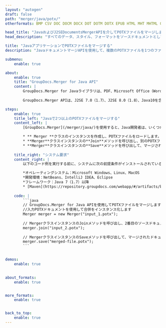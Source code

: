 ```yaml
---
layout: "autogen"
draft: false
path: "merger/java/potx/"
otherformats: BMP CSV DOC DOCM DOCX DOT DOTM DOTX EPUB HTML MHT MHTML ODP ODS ODT OTP OTT PDF PNG POTM PPS PPSM PPSX PPT PPTM PPTX PS RTF TEX TIF TIFF TSV TXT VDX VSDM VSDX VSSM VSSX VSTM VSTX VSX VTX XLAM XLS XLSB XLSM XLSX XLT XLTM XLTX XPS

head_title: "JavaおよびJ2SEDocumentsMergerAPIを介してPOTXファイルをマージします"
head_description: "すべてのデータ、スタイル、フォーマットをソースドキュメントとして使用するJavaドキュメントマージAPIを使用して、複数のPOTXファイルを1つのファイルにマージします."

title: "JavaアプリケーションでPOTXファイルをマージする"
description: "JavaドキュメントマージAPIを使用して、複数のPOTXファイルを1つのファイルにマージします。選択したページまたはページ範囲をさまざまなソースドキュメントから、すべてのデータ、スタイル、およびフォーマットをソースドキュメントとして持つ単一の結果ドキュメントにマージします."

submenu:
    enable: true

about:
    enable: true
    title: "GroupDocs.Merger for Java API"
    content: |
        GroupDocs.Merger for Javaライブラリは、PDF、Microsoft Office（Word、Excel、PowerPoint、OneNote）、OpenDocument、HTML、画像など、.NETアプリケーション内のさまざまなドキュメント形式を安全にマージおよび分割するためのシンプルなソリューションを提供します。コードを数行追加するだけで、移動、削除、回転、スワップ、抽出、ドキュメント内のページの向きの変更など、いくつかのドキュメント操作を実行できます。ドキュメントマージAPIは、ドキュメントページを画像としてプレビューして、ページのドキュメント構造、フォーマット、コンテンツを分析することもサポートしています。
        
        GroupDocs.Merger APIは、J2SE 7.0（1.7）、J2SE 8.0（1.8）、Java10を含むすべての主要なオペレーティングシステムとJavaバージョンで十分にサポートされています。

steps:
    enable: true
    title_left: "Javaで2つ以上のPOTXファイルをマージする"
    content_left: |
        [GroupDocs.Merger](/merger/java/)を使用すると、Java開発者は、いくつかの簡単な手順を実装することで、複数のPOTXファイルを簡単にマージできます。

        * ** Merger **クラスのインスタンスを作成し、POTXファイルをロードします。
        * **Merger**クラスインスタンスの**Join**メソッドを呼び出し、別のPOTXファイルをロードします。
        * **Merger**クラスインスタンスの**Save**メソッドを呼び出して、マージされたドキュメントを保存します。
        
    title_right: "システム要求"
    content_right: |
        以下のコード例を実行する前に、システムに次の前提条件がインストールされていることを確認してください。

        *オペレーティングシステム：Microsoft Windows、Linux、MacOS
        *開発環境：NetBeans、IntelliJ IDEA、Eclipse
        *フレームワーク：Java 7（1.7）以降
        * [Maven](https://repository.groupdocs.com/webapp/#/artifacts/browse/tree/General/repo/com/groupdocs/groupdocs-merger)から最新バージョンのGroupDocs.MergerforJavaをダウンロードします。
        
    code: |
        ```java
        // GroupDocs.Merger for Java APIを使用してPOTXファイルをマージします
        //入力POTXドキュメントを使用して合併をインスタンス化します
        Merger merger = new Merger("input_1.potx");
        
        // MergerクラスインスタンスのJoinメソッドを呼び出し、2番目のソースドキュメントパスを渡します
        merger.join("input_2.potx");
            
        // MergerクラスインスタンスのSaveメソッドを呼び出して、マージされたドキュメントを保存します
        merger.save("merged-file.potx");        
        ```        


demos:
    enable: true
        

about_formats:
    enable: true


more_formats:
    enable: true


back_to_top:
    enable: true
---
```

